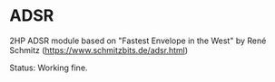 # ADSR
2HP ADSR module based on "Fastest Envelope in the West" by René Schmitz (https://www.schmitzbits.de/adsr.html)

Status: Working fine.
